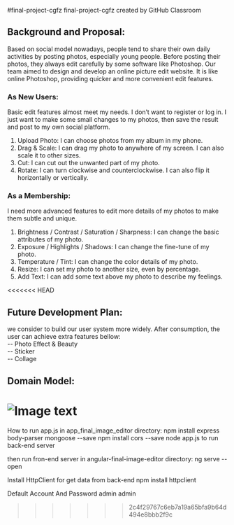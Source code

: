 #final-project-cgfz
final-project-cgfz created by GitHub Classroom
## Background and Proposal:
Based on social model nowadays, people tend to share their own daily activities by posting photos, especially young people. Before posting their photos, they always edit carefully by some software like Photoshop. Our team aimed to design and develop an online picture edit website. It is like online Photoshop, providing quicker and more convenient edit features. 

### As New Users:
Basic edit features almost meet my needs. I don’t want to register or log in. I just want to make some small changes to my photos, then save the result and post to my own social platform.
1. Upload Photo: I can choose photos from my album in my phone. 
2. Drag & Scale: I can drag my photo to anywhere of my screen. I can also scale it to other sizes.
3. Cut: I can cut out the unwanted part of my photo.
4. Rotate: I can turn clockwise and counterclockwise. I can also flip it horizontally or vertically.

### As a Membership:
I need more advanced features to edit more details of my photos to make them subtle and unique.
1. Brightness / Contrast / Saturation / Sharpness: I can change the basic attributes of my photo.
2. Exposure / Highlights / Shadows: I can change the fine-tune of my photo.
3. Temperature / Tint: I can change the color details of my photo.
4. Resize: I can set my photo to another size, even by percentage.
5. Add Text: I can add some text above my photo to describe my feelings.

<<<<<<< HEAD
## Future Development Plan:
we consider to build our user system more widely. After consumption, the user can achieve extra features bellow:<br/>
-- Photo Effect & Beauty<br/>
-- Sticker<br/>
-- Collage<br/>
## Domain Model:
![Image text](https://github.com/neu-mis-info6150-fall-2018/final-project-cgfz/blob/master/domain_model_image/domain_model.svg)
=======


How to run app.js
in app_final_image_editor directory:
npm install express body-parser mongoose --save
npm install cors --save
node app.js to run back-end server

then run fron-end server in angular-final-image-editor directory:
ng serve --open

Install HttpClient for get data from back-end
npm install httpclient

Default Account And Password
admin admin
>>>>>>> 2c4f29767c6eb7a19a65bfa9b64d494e8bbb2f9c
